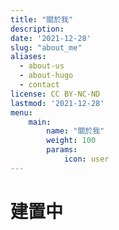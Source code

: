 ```yaml
---
title: "關於我"
description: 
date: '2021-12-28'
slug: "about_me"
aliases:
  - about-us
  - about-hugo
  - contact
license: CC BY-NC-ND
lastmod: '2021-12-28'
menu:
    main: 
        name: "關於我"
        weight: 100
        params:
            icon: user
---
```


# 建置中

<!-- Hi 我是Frank。一個愛吃美食，喜歡電影的英文老師。


[我的Youtube頻道](https://www.youtube.com/watch?v=LIFvgrRxdt4) -->